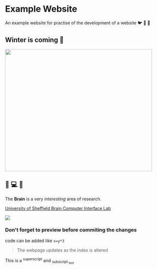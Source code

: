 # Example Website

An example website for practise of the development of a website :bird: :brain: :sloth:

## Winter is coming :sloth:

<img src="https://static.vecteezy.com/system/resources/previews/024/068/988/non_2x/cute-sloth-in-hat-and-scarf-in-winter-with-snow-ai-generated-free-photo.jpg" width="480" height="400">

## :brain: 💻 🧠 

The **Brain** is a very _interesting_ area of research.

[University of Sheffield Brain Computer Interface Lab](https://digitalmedia.sheffield.ac.uk/media/Using+a+Brain-Computer+Interface/1_bpblmvte)

![](https://neuro-physio.co.uk/wp-content/uploads/2016/04/web-brain-getty-c-DONTUSEAGAIN.png)

### Don't forget to preview before commiting the changes

code can be added like ``x=y*3``

> The webpage updates as the index is altered

This is a <sup>superscript</sup> and <sub>subscript<sub> text
